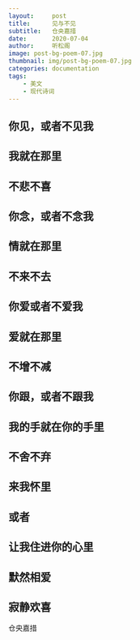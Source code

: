 ```yaml
---
layout:     post
title:      见与不见
subtitle:   仓央嘉措
date:       2020-07-04
author:     听松阁
image: post-bg-poem-07.jpg
thumbnail: img/post-bg-poem-07.jpg
categories: documentation
tags:
    - 美文
    - 现代诗词
---
```


## 你见，或者不见我

## 我就在那里

## 不悲不喜

## 你念，或者不念我

## 情就在那里

## 不来不去

## 你爱或者不爱我

## 爱就在那里

## 不增不减

## 你跟，或者不跟我

## 我的手就在你的手里

## 不舍不弃

## 来我怀里

## 或者

## 让我住进你的心里

## 默然相爱

## 寂静欢喜


仓央嘉措